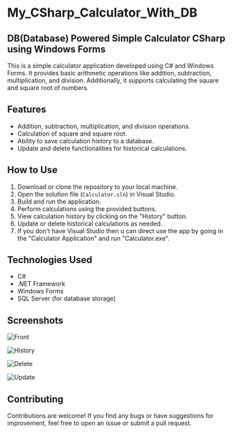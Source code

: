 # My_CSharp_Calculator_With_DB

## DB(Database) Powered Simple Calculator CSharp using Windows Forms

This is a simple calculator application developed using C# and Windows Forms. It provides basic arithmetic operations like addition, subtraction, multiplication, and division. Additionally, it supports calculating the square and square root of numbers.

## Features

- Addition, subtraction, multiplication, and division operations.
- Calculation of square and square root.
- Ability to save calculation history to a database.
- Update and delete functionalities for historical calculations.

## How to Use

1. Download or clone the repository to your local machine.
2. Open the solution file (`Calculator.sln`) in Visual Studio.
3. Build and run the application.
4. Perform calculations using the provided buttons.
5. View calculation history by clicking on the "History" button.
6. Update or delete historical calculations as needed.
7. If you don't have Visual Studio then u can direct use the app by going in the "Calculator Application" and run "Calculator.exe".

## Technologies Used

- C#
- .NET Framework
- Windows Forms
- SQL Server (for database storage)

## Screenshots

![Front](https://github.com/kashifsahilks906/My_CSharp_Calculator_With_DB/assets/112303807/5000d527-a6c2-4aab-9328-170718181def)

![History](https://github.com/kashifsahilks906/My_CSharp_Calculator_With_DB/assets/112303807/901669c7-87f2-4c8d-a79a-221e808b382c)

![Delete](https://github.com/kashifsahilks906/My_CSharp_Calculator_With_DB/assets/112303807/b0e22b81-89b9-4af9-9f30-610504afe05b)

![Update](https://github.com/kashifsahilks906/My_CSharp_Calculator_With_DB/assets/112303807/0f8e8a60-aec2-42cd-9104-a3155c30a2a4)


## Contributing

Contributions are welcome! If you find any bugs or have suggestions for improvement, feel free to open an issue or submit a pull request.

